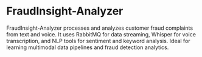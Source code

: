 # FraudInsight-Analyzer
FraudInsight-Analyzer processes and analyzes customer fraud complaints from text and voice. It uses RabbitMQ for data streaming, Whisper for voice transcription, and NLP tools for sentiment and keyword analysis. Ideal for learning multimodal data pipelines and fraud detection analytics.
